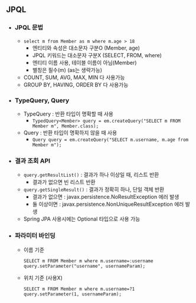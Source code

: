## JPQL

* ### JPQL 문법
    * ```select m from Member as m where m.age > 18```
        * 엔티티와 속성은 대소문자 구분O (Member, age)
        * JPQL 키워드는 대소문자 구분X (SELECT, FROM, where)
        * 엔티티 이름 사용, 테이블 이름이 아님(Member)
        * 별칭은 필수(m) (as는 생략가능)
    * COUNT, SUM, AVG, MAX, MIN 다 사용가능
    * GROUP BY, HAVING, ORDER BY 다 사용가능
    

* ### TypeQuery, Query
    * TypeQuery : 반환 타입이 명확할 때 사용
        * ``` TypedQuery<Member> query = em.createQuery("SELECT m FROM Member m", Member.class); ```
    * Query : 반환 타입이 명확하지 않을 때 사용
        * ```Query query = em.createQuery("SELECT m.username, m.age from Member m"); ```
    
    
* ### 결과 조회 API
    * ```query.getResultList()``` : 결과가 하나 이상일 때, 리스트 반환
        * 결과가 없으면 빈 리스트 반환
    * ```query.getSingleResult()``` : 결과가 정확히 하나, 단일 객체 반환
        * 결과가 없으면 :  javax.persistence.NoResultException 에러 발생
        * 둘 이상이면 : javax.persistence.NonUniqueResultException 에러 발생
    * Spring JPA 사용시에는 Optional 타입으로 사용 가능
    
* ### 파라미터 바인딩 
    * 이름 기준
        ```
        SELECT m FROM Member m where m.username=:username 
        query.setParameter("username", usernameParam);
        ```
    * 위치 기준 (사용X)
        ```
        SELECT m FROM Member m where m.username=?1 
        query.setParameter(1, usernameParam);
        ```
